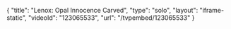 {
    "title": "Lenox: Opal Innocence Carved",
    "type": "solo",
    "layout": "iframe-static",
    "videoId": "123065533",
    "url": "\/tvpembed\/123065533"
}